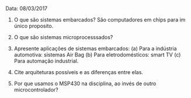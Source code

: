 
Data: 08/03/2017

1. O que são sistemas embarcados?
São computadores em chips para im único proposito.

2. O que são sistemas microprocesssados?

3. Apresente aplicações de sistemas embarcados:
	(a) Para a indústria automotiva: sistemas Air Bag
	(b) Para eletrodomésticos: smart TV
	(c) Para automação industrial.

4. Cite arquiteturas possíveis e as diferenças entre elas.

5. Por que usamos o MSP430 na disciplina, ao invés de outro microcontrolador?
